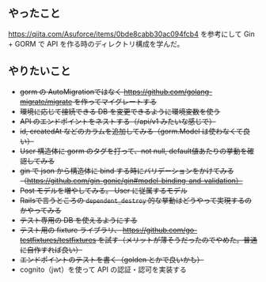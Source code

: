 ## やったこと

https://qiita.com/Asuforce/items/0bde8cabb30ac094fcb4 を参考にして Gin + GORM で API を作る時のディレクトリ構成を学んだ。

## やりたいこと

- ~~gorm の AutoMigrationではなく https://github.com/golang-migrate/migrate を作ってマイグレートする~~
- ~~環境に応じて接続できる DB を変更できるように環境変数を使う~~
- ~~API のエンドポイントをネストする（/api/v1 みたいな感じで）~~
- ~~id, createdAt などのカラムを追加してみる（gorm.Model は使わなくて良い）~~
- ~~User 構造体に gorm のタグを打って、not null, default値あたりの挙動を確認してみる~~
- ~~gin で json から構造体に bind する時にバリデーションをかけてみる（https://github.com/gin-gonic/gin#model-binding-and-validation）~~
- ~~Post モデルを増やしてみる。 User に従属するモデル~~
- ~~Railsで言うところの `dependent_destroy` 的な挙動はどうやって実現するのかやってみる~~
- ~~テスト専用の DB を使えるようにする~~
- ~~テスト用の fixture ライブラリ、 https://github.com/go-testfixtures/testfixtures を試す（メリットが薄そうだったのでやめた。普通に自作すれば良い）~~
- ~~エンドポイントのテストを書く（golden とかで良いかも）~~
- cognito（jwt）を使って API の認証・認可を実装する
